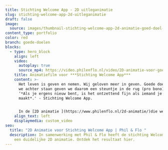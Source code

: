 ```yaml
---
title: Stichting Welcome App - 2D uitleganimatie
slug: stichting-welcome-app-2d-uitleganimatie
draft: false
image:
  source: images/thumbnail-stichting-welcome-app-2d-animatie-goed-doel-1-1.png
content_type: portfolio
color: red
branch: goede-doelen
blocks:
  - type: hero_block
    align: left
    video:
      autoplay: true
      source_mp4: https://video.philenflo.nl/video/2D-animatie-voor-goede-doelen-Stichting-Welcome-App.mp4
    title: Animatiefilm voor ***Stichting Welcome App***
    content: >-
      Het leven is geven en nemen. Wij geloven meer in geven. Goede doelen waar
      we achter staan geven we daarom een steuntje in de rug (pro bono). Want
      ‘*Als je ergens nieuw bent, is het ontzettend fijn als iemand je wegwijs
      maakt*.' - Stichting Welcome App.


      In de [2D animatie ](https://www.philenflo.nl/2d-animatie/)die we voor de Stichting Welcome App maakten, laten we het platform zien. Hierin kunnen nieuwkomers, locals, bedrijven en sociale initiatieven met elkaar in contact komen, vragen stellen en beantwoorden en relevantie sociale en werkgerelateerde evenementen en activiteiten vinden.
    align_text: left
    displaymedia: custom_video
seo:
  title: "2D Animatie voor Stichting Welcome App | Phil & Flo "
  description: In samenwerking met Phil & Flo heeft de stichting Welcome App nu
    een duidelijke 2D animatie. Ontdek het resultaat hier.
---
```

